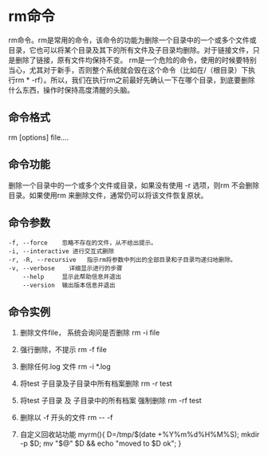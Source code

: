 # rm命令
 rm命令。rm是常用的命令，该命令的功能为删除一个目录中的一个或多个文件或目录，它也可以将某个目录及其下的所有文件及子目录均删除。对于链接文件，只是删除了链接，原有文件均保持不变。
 rm是一个危险的命令，使用的时候要特别当心，尤其对于新手，否则整个系统就会毁在这个命令（比如在/（根目录）下执行rm * -rf）。所以，我们在执行rm之前最好先确认一下在哪个目录，到底要删除什么东西，操作时保持高度清醒的头脑。

## 命令格式
rm [options] file....

## 命令功能
删除一个目录中的一个或多个文件或目录，如果没有使用 -r 选项，则rm 不会删除目录。如果使用rm 来删除文件，通常仍可以将该文件恢复原状。

## 命令参数
    -f, --force    忽略不存在的文件，从不给出提示。
    -i, --interactive 进行交互式删除
    -r, -R, --recursive   指示rm将参数中列出的全部目录和子目录均递归地删除。
    -v, --verbose    详细显示进行的步骤
      	--help     显示此帮助信息并退出
      	--version  输出版本信息并退出

## 命令实例
1. 删除文件file， 系统会询问是否删除
rm -i file

2. 强行删除，不提示
rm -f  file

3. 删除任何.log 文件
rm -i *.log

4. 将test 子目录及子目录中所有档案删除
rm -r test

5. 将test 子目录 及 子目录中的所有档案 强制删除
rm -rf test

6. 删除以 -f 开头的文件
rm -- -f

7. 自定义回收站功能
myrm(){ D=/tmp/$(date +%Y%m%d%H%M%S); mkdir -p $D; mv "$@" $D && echo "moved to $D ok"; }

